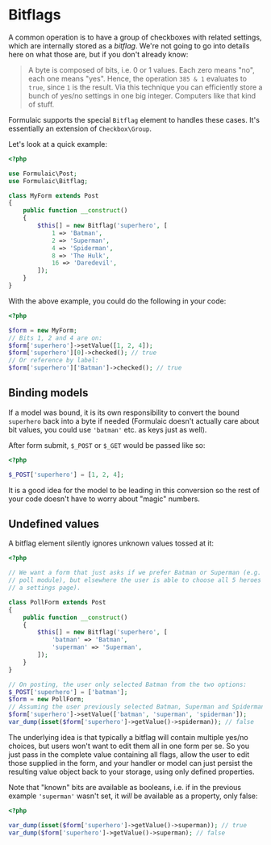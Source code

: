 # Bitflags
A common operation is to have a group of checkboxes with related settings, which
are internally stored as a _bitflag_. We're not going to go into details here on
what those are, but if you don't already know:

> A byte is composed of bits, i.e. 0 or 1 values. Each zero means "no", each one
> means "yes". Hence, the operation `385 & 1` evaluates to `true`, since `1` is
> the result. Via this technique you can efficiently store a bunch of yes/no
> settings in one big integer. Computers like that kind of stuff.

Formulaic supports the special `Bitflag` element to handles these cases. It's
essentially an extension of `Checkbox\Group`.

Let's look at a quick example:

```php
<?php

use Formulaic\Post;
use Formulaic\Bitflag;

class MyForm extends Post
{
    public function __construct()
    {
        $this[] = new Bitflag('superhero', [
            1 => 'Batman',
            2 => 'Superman',
            4 => 'Spiderman',
            8 => 'The Hulk',
            16 => 'Daredevil',
        ]);
    }
}
```

With the above example, you could do the following in your code:

```php
<?php

$form = new MyForm;
// Bits 1, 2 and 4 are on:
$form['superhero']->setValue([1, 2, 4]);
$form['superhero'][0]->checked(); // true
// Or reference by label:
$form['superhero']['Batman']->checked(); // true
```

## Binding models
If a model was bound, it is its own responsibility to convert the bound
`superhero` back into a byte if needed (Formulaic doesn't actually care about
bit values, you could use `'batman'` etc. as keys just as well).

After form submit, `$_POST` or `$_GET` would be passed like so:

```php
<?php

$_POST['superhero'] = [1, 2, 4];
```

It is a good idea for the model to be leading in this conversion so the rest of
your code doesn't have to worry about "magic" numbers.

## Undefined values
A bitflag element silently ignores unknown values tossed at it:

```php
<?php

// We want a form that just asks if we prefer Batman or Superman (e.g. for some
// poll module), but elsewhere the user is able to choose all 5 heroes (e.g. on
// a settings page).

class PollForm extends Post
{
    public function __construct()
    {
        $this[] = new Bitflag('superhero', [
            'batman' => 'Batman',
            'superman' => 'Superman',
        ]);
    }
}

// On posting, the user only selected Batman from the two options:
$_POST['superhero'] = ['batman'];
$form = new PollForm;
// Assuming the user previously selected Batman, Superman and Spiderman:
$form['superhero']->setValue(['batman', 'superman', 'spiderman']);
var_dump(isset($form['superhero']->getValue()->spiderman)); // false
```

The underlying idea is that typically a bitflag will contain multiple yes/no
choices, but users won't want to edit them all in one form per se. So you just
pass in the complete value containing all flags, allow the user to edit those
supplied in the form, and your handler or model can just persist the resulting
value object back to your storage, using only defined properties.

Note that "known" bits are available as booleans, i.e. if in the previous
example `'superman'` wasn't set, it _will_ be available as a property, only
false:

```php
<?php

var_dump(isset($form['superhero']->getValue()->superman)); // true
var_dump($form['superhero']->getValue()->superman); // false
```

